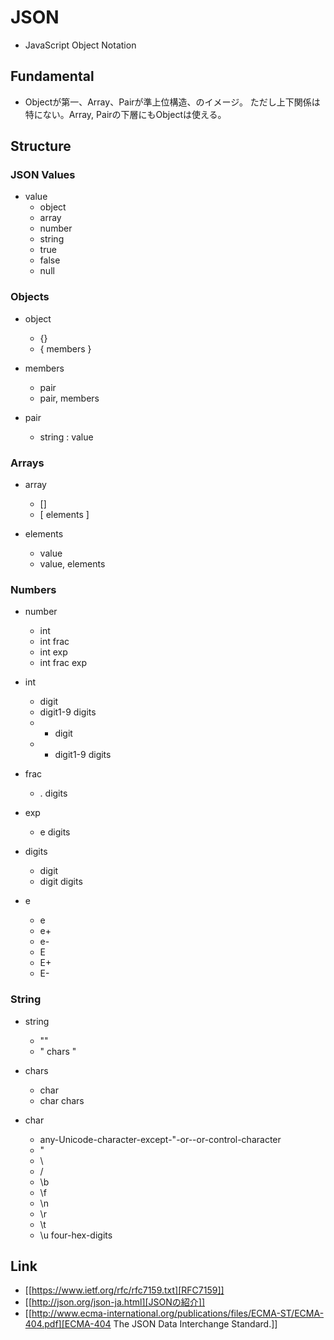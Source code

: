 # JSON
- JavaScript Object Notation
## Fundamental
- Objectが第一、Array、Pairが準上位構造、のイメージ。
  ただし上下関係は特にない。Array, Pairの下層にもObjectは使える。
## Structure
### JSON Values
- value
  - object
  - array
  - number
  - string
  - true
  - false
  - null

### Objects
- object
  - {}
  - { members }

- members
  - pair
  - pair, members

- pair
  - string : value

### Arrays
- array
  - []
  - [ elements ]

- elements
  - value
  - value, elements

### Numbers
- number
  - int
  - int frac
  - int exp
  - int frac exp

- int
  - digit
  - digit1-9 digits
  - - digit
  - - digit1-9 digits

- frac
  - . digits

- exp
  - e digits

- digits
  - digit
  - digit digits

- e
  - e
  - e+
  - e-
  - E
  - E+
  - E-

### String
- string
  - ""
  - " chars "

- chars
  - char
  - char chars

- char
  - any-Unicode-character-except-"-or-\-or-control-character
  - \"
  - \\
  - \/
  - \b
  - \f
  - \n
  - \r
  - \t
  - \u four-hex-digits
## Link
- [[https://www.ietf.org/rfc/rfc7159.txt][RFC7159]]
- [[http://json.org/json-ja.html][JSONの紹介]]
- [[http://www.ecma-international.org/publications/files/ECMA-ST/ECMA-404.pdf][ECMA-404 The JSON Data Interchange Standard.]]


